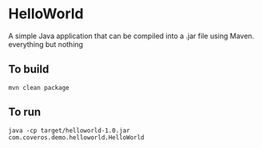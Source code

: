HelloWorld
==========

A simple Java application that can be compiled into a .jar file using Maven. everything but nothing

To build
--------
    mvn clean package

To run
------
    java -cp target/helloworld-1.0.jar com.coveros.demo.helloworld.HelloWorld
